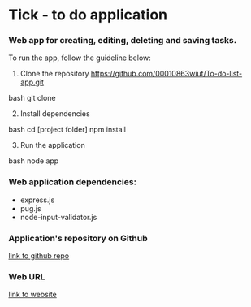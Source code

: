 # Tick - to do application

### Web app for creating, editing, deleting and saving tasks.

To run the app, follow the guideline below:

1. Clone the repository https://github.com/00010863wiut/To-do-list-app.git

bash
git clone 

2. Install dependencies

bash
cd [project folder]
npm install

3. Run the application

bash
node app

### Web application dependencies:

- express.js
- pug.js
- node-input-validator.js

### Application's repository on Github

[link to github repo](https://github.com/00010863wiut/To-do-list-app.git)

### Web URL

[link to website](https://ticktodoapp10863.glitch.me/)
